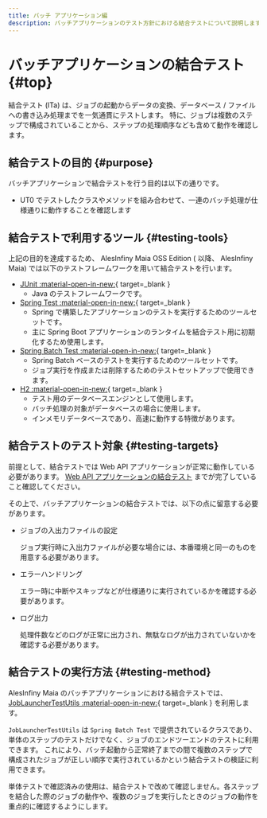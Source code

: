 ```yaml
---
title: バッチ アプリケーション編
description: バッチアプリケーションのテスト方針における結合テストについて説明します。
---
```


# バッチアプリケーションの結合テスト {#top}

結合テスト (ITa) は、ジョブの起動からデータの変換、データベース / ファイルへの書き込み処理までを一気通貫にテストします。
特に、ジョブは複数のステップで構成されていることから、ステップの処理順序なども含めて動作を確認します。

## 結合テストの目的 {#purpose}

バッチアプリケーションで結合テストを行う目的は以下の通りです。

- UT0 でテストしたクラスやメソッドを組み合わせて、一連のバッチ処理が仕様通りに動作することを確認します

## 結合テストで利用するツール {#testing-tools}

上記の目的を達成するため、 AlesInfiny Maia OSS Edition ( 以降、 AlesInfiny Maia) では以下のテストフレームワークを用いて結合テストを行います。

- [JUnit :material-open-in-new:](https://junit.org/){ target=_blank }
    - Java のテストフレームワークです。
- [Spring Test :material-open-in-new:](https://spring.pleiades.io/spring-framework/docs/current/reference/html/testing.html){ target=_blank }
    - Spring で構築したアプリケーションのテストを実行するためのツールセットです。
    - 主に Spring Boot アプリケーションのランタイムを結合テスト用に初期化するため使用します。
- [Spring Batch Test :material-open-in-new:](org.springframework.batch:spring-batch-test){ target=_blank }
    - Spring Batch ベースのテストを実行するためのツールセットです。
    - ジョブ実行を作成または削除するためのテストセットアップで使用できます。
- [H2 :material-open-in-new:](https://www.h2database.com/){ target=_blank }
    - テスト用のデータベースエンジンとして使用します。
    - バッチ処理の対象がデータベースの場合に使用します。
    - インメモリデータベースであり、高速に動作する特徴があります。

## 結合テストのテスト対象 {#testing-targets}

前提として、結合テストでは Web API アプリケーションが正常に動作している必要があります。
[Web API アプリケーションの結合テスト](../../client-side-rendering/test/backend-application/integration-test.md) までが完了していること確認してください。

その上で、バッチアプリケーションの結合テストでは、以下の点に留意する必要があります。

- ジョブの入出力ファイルの設定

    ジョブ実行時に入出力ファイルが必要な場合には、本番環境と同一のものを用意する必要があります。

- エラーハンドリング

    エラー時に中断やスキップなどが仕様通りに実行されているかを確認する必要があります。

- ログ出力

    処理件数などのログが正常に出力され、無駄なログが出力されていないかを確認する必要があります。

## 結合テストの実行方法 {#testing-method}

AlesInfiny Maia のバッチアプリケーションにおける結合テストでは、 [JobLauncherTestUtils :material-open-in-new:](https://spring.pleiades.io/spring-batch/docs/current/api/org/springframework/batch/test/JobLauncherTestUtils.html){ target=_blank } を利用します。

`JobLauncherTestUtils` は `Spring Batch Test` で提供されているクラスであり、単体のステップのテストだけでなく、ジョブのエンドツーエンドのテストに利用できます。
これにより、バッチ起動から正常終了までの間で複数のステップで構成されたジョブが正しい順序で実行されているかという結合テストの検証に利用できます。

単体テストで確認済みの使用は、結合テストで改めて確認しません。各ステップを結合した際のジョブの動作や、複数のジョブを実行したときのジョブの動作を重点的に確認するようにします。
